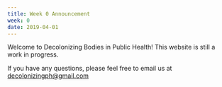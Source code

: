 ```yaml
---
title: Week 0 Announcement
week: 0
date: 2019-04-01
---
```


Welcome to Decolonizing Bodies in Public Health! This website is still a work in progress.

If you have any questions, please feel free to email us at [decolonizingph@gmail.com](mailto:decolonizingbodies@gmail.com)